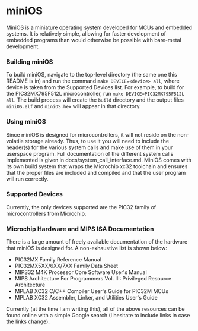 # miniOS


MiniOS is a miniature operating system developed for MCUs and embedded systems. It is relatively simple, allowing for faster development of embedded programs than would otherwise be possible with bare-metal development.


### Building miniOS

To build miniOS, navigate to the top-level directory (the same one this README is in) and run the command `make DEVICE=<device> all`, where device is taken from the Supported Devices list. For example, to build for the PIC32MX795F512L microcontroller, run `make DEVICE=PIC32MX795F512L all`. The build process will create the `build` directory and the output files `miniOS.elf` and `miniOS.hex` will appear in that directory.


### Using miniOS

Since miniOS is designed for microcontrollers, it will not reside on the non-volatile storage already. Thus, to use it you will need to include the header(s) for the various system calls and make use of them in your userspace program. Full documentation of the different system calls implemented is given in docs/system_call_interface.md. MiniOS comes with its own build system that wraps the Microchip xc32 toolchain and ensures that the proper files are included and compiled and that the user program will run correctly.


### Supported Devices

Currently, the only devices supported are the PIC32 family of microcontrollers from Microchip.


### Microchip Hardware and MIPS ISA Documentation

There is a large amount of freely available documentation of the hardware that miniOS is designed for. A non-exhaustive list is shown below:

- PIC32MX Family Reference Manual
- PIC32MX5XX/6XX/7XX Family Data Sheet
- MIPS32 M4K Processor Core Software User's Manual
- MIPS Architecture For Programmers Vol. III: Privileged Resource Architecture
- MPLAB XC32 C/C++ Compiler User's Guide for PIC32M MCUs
- MPLAB XC32 Assembler, Linker, and Utilities User's Guide

Currently (at the time I am writing this), all of the above resources can be found online with a simple Google search (I hesitate to include links in case the links change).